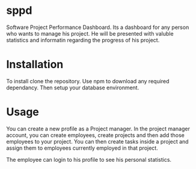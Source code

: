 # sppd
Software Project Performance Dashboard. Its a dashboard for any person who wants to manage his project. He will be presented with valuble statistics and informatin regarding the progress of his project.

# Installation

To install clone the repository. Use npm to download any required dependancy. Then setup your database environment.

# Usage
   
You can create a new profile as a Project manager.
In the project manager account, you can create employees, create projects and then add those employees to your project.
You can then create tasks inside a project and assign them to employees currently employed in that project.

The employee can login to his profile to see his personal statistics.
